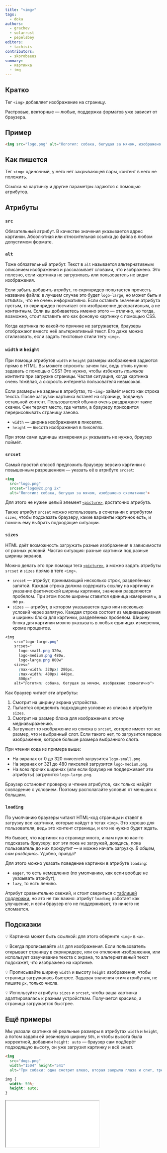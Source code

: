 ```yaml
---
title: "<img>"
tags:
  - doka
authors:
  - grachev
  - solarrust
  - pepelsbey
editors:
  - tachisis
contributors:
  - skorobaeus
summary:
  - картинка
  - img
---
```


## Кратко

Тег `<img>` добавляет изображение на страницу.

Растровые, векторные — любые, поддержка форматов уже зависит от браузера.

## Пример

```html
<img src="logo.png" alt="Логотип: собака, бегущая за мячом, изображено схематично">
```

## Как пишется

Тег `<img>` одиночный, у него нет закрывающей пары, контент в него не положить.

Ссылка на картинку и другие параметры задаются с помощью атрибутов.

## Атрибуты

### `src`

Обязательный атрибут. В качестве значения указывается адрес картинки. Абсолютная или относительная ссылка до файла в любом допустимом формате.

### `alt`

Тоже обязательный атрибут. Текст в `alt` называется альтернативным описанием изображения и рассказывает словами, что изображено. Это полезно, если картинка не загрузилась или пользователь не видит изображения.

Если забыть добавить атрибут, то скринридер попытается прочесть название файла: в лучшем случае это будет `logo-large`, но может быть и `b764b84c`, что не очень информативно. Если оставить значение атрибута пустым, то скринридер посчитает это изображение декоративным, а не контентным. Если вы добиваетесь именно этого — отлично, но тогда, возможно, стоит вставить его как фоновую картинку с помощью CSS.

Когда картинка по какой-то причине не загружается, браузеры отображают вместо неё альтернативный текст. Его даже можно стилизовать, если задать текстовые стили тегу `<img>`.

### `width` и `height`

При помощи атрибутов `width` и `height` размеры изображения задаются прямо в HTML. Вы можете спросить: зачем так, ведь стиль нужно задавать с помощью CSS? Это нужно, чтобы избежать _прыжков контента_ при загрузке страницы. Частая ситуация, когда картинка очень тяжёлая, а скорость интернета пользователя невысокая.

Если размеры не заданы в атрибутах, то `<img>` займёт место как строка текста. После загрузки картинка встанет на страницу, подвинув остальной контент. Пользователей обычно очень раздражают такие скачки. Они теряют место, где читали, а браузеру приходится перерисовывать страницу заново.

- `width` — ширина изображения в пикселях.
- `height` — высота изображения в пикселях.

При этом сами единицы измерения `px` указывать не нужно, браузер поймёт.

### `srcset`

Самый простой способ предложить браузеру версию картинки с повышенным разрешением — указать её в атрибуте `srcset`:

```html
<img
  src="logo.png"
  srcset="logo@2x.png 2x"
  alt="Логотип: собака, бегущая за мячом, изображено схематично">
```

Для этого не нужен целый элемент [`<picture>`](/html/doka/picture), достаточно атрибута.

Также атрибут `srcset` можно использовать в сочетании с атрибутом `sizes`, чтобы подсказать браузеру, какие варианты картинок есть, и помочь ему выбрать подходящие ситуации.

### `sizes`

HTML даёт возможность загружать разные изображения в зависимости от разных условий. Частая ситуация: разные картинки под разные ширины экранов.

Можно делать это при помощи тега [`<picture>`](/html/doka/picture), а можно задать атрибуты `srcset` и `sizes` прямо в теге `<img>`.

- `srcset` — атрибут, принимающий несколько строк, разделённых запятой. Каждая строка должна содержать ссылку на картинку и указание фактической ширины картинки, значения разделяются пробелом. При этом после ширины ставится единица измерения `w`, а не `px`.
- `sizes` — атрибут, в котором указывается одно или несколько условий через запятую. Каждая строка состоит из медиавыражения и ширины блока для картинки, разделённых пробелом. Ширину блока для картинки можно указывать в любых единицах измерения, кроме процентов.

```css
<img
    src="logo-large.png"
    srcset="
      logo-small.png 320w,
      logo-medium.png 480w,
      logo-large.png 800w"
    sizes="
      (max-width: 320px) 280px,
      (max-width: 480px) 440px,
      800px"
    alt="Логотип: собака, бегущая за мячом, изображено схематично">
```

Как браузер читает эти атрибуты:

1. Смотрит на ширину экрана устройства.
1. Пытается определить подходящее условие из списка в атрибуте `sizes`.
1. Смотрит на размер блока для изображения к этому медиавыражению.
1. Загружает то изображение из списка в `srcset`, которое имеет тот же размер, что и выбранный слот. Если такого нет, то загрузится первое изображение, которое больше размера выбранного слота.

При чтении кода из примера выше:

- На экранах от 0 до 320 пикселей загрузится `logo-small.png`.
- На экранах от 321 до 480 пикселей загрузится `logo-medium.png`.
- На всех прочих ширинах (или если браузер не поддерживает эти атрибуты) загрузится `logo-large.png`.

Браузер остановит проверку и чтение атрибутов, как только найдёт совпадение с условием. Поэтому располагайте условия от меньших к большим.

### `loading`

По умолчанию браузеры читают HTML-код страницы и ставят в загрузку все картинки, которые найдут в тегах `<img>`. Это хорошо для пользователя, ведь это контент страницы, и его не нужно будет ждать.

Но бывает, что картинок на странице много, и нам нужно как-то подсказать браузеру: вот эти пока не загружай, дождись, пока пользователь до них прокрутит — и можно начать загрузку. _В общем, сам разберись._ Удобно, правда?

Для этого можно указать поведение картинки в атрибуте `loading`:

- `eager`, то есть немедленно (по умолчанию, как если вообще не указывать атрибут);
- `lazy`, то есть лениво.

Атрибут сравнительно свежий, и стоит свериться с [таблицей поддержки](https://caniuse.com/loading-lazy-attr), но это не так важно: атрибут `loading` работает как улучшение, и если браузер его не поддерживает, то ничего не сломается.

## Подсказки

💡 Картинка может быть ссылкой: для этого оберните `<img>` в `<a>`.

💡 Всегда прописывайте `alt` для изображения. Если пользователь открывает страницу в скринридере, или он отключил изображения, или использует озвучивание текста с экрана, то альтернативный текст подскажет, что изображено на картинке.

💡 Прописывайте ширину `width` и высоту `height` изображения, чтобы страница загружалась быстрее. Задавая значения этим атрибутам, не пишите `px`, только числа.

💡 Используйте атрибуты `sizes` и `srcset`, чтобы ваша картинка адаптировалась к разным устройствам. Получается красиво, а страница загружается быстрее.

## Ещё примеры

Мы указали картинке её реальные размеры в атрибутах `width` и `height`, а потом задали ей резиновую ширину `50%`, и чтобы высота была корректной, добавили `height: auto` — браузер сам подберёт подходящую высоту, он уже загрузил картинку и всё знает.

```html
<img
  src="dogs.png"
  width="1504" height="541"
  alt="Три собаки: одна смотрит влево, вторая закрыла глаза и спит, третья смотрит вправо">
```

```css
img {
  width: 50%;
  height: auto;
}
```

<iframe title="Картинка с заданной шириной" src="demos/img-fix-width.html"></iframe>
